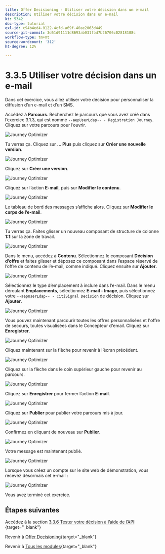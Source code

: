 ```yaml
---
title: Offer Decisioning - Utiliser votre décision dans un e-mail
description: Utiliser votre décision dans un e-mail
kt: 5342
doc-type: tutorial
exl-id: c94b4ed4-0122-4cfd-a69f-40ae2063d449
source-git-commit: 3d61d91111d8693ab031fbd7b26706c02818108c
workflow-type: tm+mt
source-wordcount: '312'
ht-degree: 12%

---
```


# 3.3.5 Utiliser votre décision dans un e-mail

Dans cet exercice, vous allez utiliser votre décision pour personnaliser la diffusion d’un e-mail et d’un SMS.

Accédez à **Parcours**. Recherchez le parcours que vous avez créé dans l’exercice 3.1.3, qui est nommé `--aepUserLdap-- - Registration Journey`. Cliquez sur votre parcours pour l’ouvrir.

![Journey Optimizer](./images/emailoffer1.png)

Tu verras ça. Cliquez sur **... Plus** puis cliquez sur **Créer une nouvelle version**.

![Journey Optimizer](./images/journey1.png)

Cliquez sur **Créer une version**.

![Journey Optimizer](./images/journey2.png)

Cliquez sur l’action **E-mail**, puis sur **Modifier le contenu**.

![Journey Optimizer](./images/journey3.png)

Le tableau de bord des messages s’affiche alors. Cliquez sur **Modifier le corps de l’e-mail**.

![Journey Optimizer](./images/emailoffer2.png)

Tu verras ça. Faites glisser un nouveau composant de structure de colonne **1:1** sur la zone de travail.

![Journey Optimizer](./images/emailoffer6.png)

Dans le menu, accédez à **Contenu**. Sélectionnez le composant **Décision d’offre** et faites glisser et déposez ce composant dans l’espace réservé de l’offre de contenu de l’e-mail, comme indiqué. Cliquez ensuite sur **Ajouter**.

![Journey Optimizer](./images/emailoffer7.png)

Sélectionnez le type d’emplacement à inclure dans l’e-mail. Dans le menu déroulant **Emplacements**, sélectionnez **E-mail - Image**, puis sélectionnez votre `--aepUserLdap-- - CitiSignal Decision` de décision. Cliquez sur **Ajouter**.

![Journey Optimizer](./images/emailoffer8.png)

Vous pouvez maintenant parcourir toutes les offres personnalisées et l&#39;offre de secours, toutes visualisées dans le Concepteur d&#39;email. Cliquez sur **Enregistrer**.

![Journey Optimizer](./images/emailoffer9.png)

Cliquez maintenant sur la flèche pour revenir à l’écran précédent.

![Journey Optimizer](./images/emailoffer13.png)

Cliquez sur la flèche dans le coin supérieur gauche pour revenir au parcours.

![Journey Optimizer](./images/emailoffer14.png)

Cliquez sur **Enregistrer** pour fermer l’action **E-mail**.

![Journey Optimizer](./images/emailoffer14a.png)

Cliquez sur **Publier** pour publier votre parcours mis à jour.

![Journey Optimizer](./images/emailoffer14b.png)

Confirmez en cliquant de nouveau sur **Publier**.

![Journey Optimizer](./images/emailoffer15.png)

Votre message est maintenant publié.

![Journey Optimizer](./images/emailoffer16.png)

Lorsque vous créez un compte sur le site web de démonstration, vous recevez désormais cet e-mail :

![Journey Optimizer](./images/emailoffer17.png)

Vous avez terminé cet exercice.

## Étapes suivantes

Accédez à la section [3.3.6 Tester votre décision à l’aide de l’API ](./ex6.md){target="_blank"}

Revenir à [Offer Decisioning](offer-decisioning.md){target="_blank"}

Revenir à [Tous les modules](./../../../../overview.md){target="_blank"}
